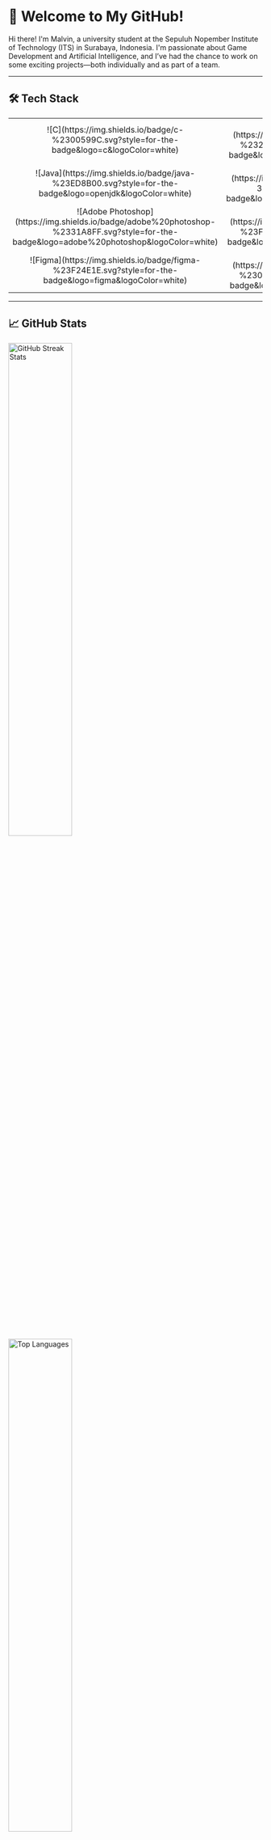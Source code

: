 # 👋 Welcome to My GitHub!  
Hi there! I'm Malvin, a university student at the Sepuluh Nopember Institute of Technology (ITS) in Surabaya, Indonesia. I'm passionate about Game Development and Artificial Intelligence, and I’ve had the chance to work on some exciting projects—both individually and as part of a team.

---

## 🛠️ **Tech Stack**
<table>
  <tr>
    <td align="center">![C](https://img.shields.io/badge/c-%2300599C.svg?style=for-the-badge&logo=c&logoColor=white)</td>
    <td align="center">![C#](https://img.shields.io/badge/c%23-%23239120.svg?style=for-the-badge&logo=csharp&logoColor=white)</td>
    <td align="center">![C++](https://img.shields.io/badge/c++-%2300599C.svg?style=for-the-badge&logo=c%2B%2B&logoColor=white)</td>
    <td align="center">![HTML5](https://img.shields.io/badge/html5-%23E34F26.svg?style=for-the-badge&logo=html5&logoColor=white)</td>
    <td align="center">![CSS3](https://img.shields.io/badge/css3-%231572B6.svg?style=for-the-badge&logo=css3&logoColor=white)</td>
  </tr>
  <tr>
    <td align="center">![Java](https://img.shields.io/badge/java-%23ED8B00.svg?style=for-the-badge&logo=openjdk&logoColor=white)</td>
    <td align="center">![Python](https://img.shields.io/badge/python-3670A0?style=for-the-badge&logo=python&logoColor=ffdd54)</td>
    <td align="center">![PHP](https://img.shields.io/badge/php-%23777BB4.svg?style=for-the-badge&logo=php&logoColor=white)</td>
    <td align="center">![MySQL](https://img.shields.io/badge/mysql-4479A1.svg?style=for-the-badge&logo=mysql&logoColor=white)</td>
    <td align="center">![GitHub](https://img.shields.io/badge/github-%23121011.svg?style=for-the-badge&logo=github&logoColor=white)</td>
  </tr>
  <tr>
    <td align="center">![Adobe Photoshop](https://img.shields.io/badge/adobe%20photoshop-%2331A8FF.svg?style=for-the-badge&logo=adobe%20photoshop&logoColor=white)</td>
    <td align="center">![Blender](https://img.shields.io/badge/blender-%23F5792A.svg?style=for-the-badge&logo=blender&logoColor=white)</td>
    <td align="center">![Aseprite](https://img.shields.io/badge/Aseprite-FFFFFF?style=for-the-badge&logo=Aseprite&logoColor=#7D929E)</td>
    <td align="center">![Unity](https://img.shields.io/badge/unity-%23000000.svg?style=for-the-badge&logo=unity&logoColor=white)</td>
    <td align="center">![TensorFlow](https://img.shields.io/badge/TensorFlow-%23FF6F00.svg?style=for-the-badge&logo=TensorFlow&logoColor=white)</td>
  </tr>
  <tr>
    <td align="center">![Figma](https://img.shields.io/badge/figma-%23F24E1E.svg?style=for-the-badge&logo=figma&logoColor=white)</td>
    <td align="center">![Canva](https://img.shields.io/badge/Canva-%2300C4CC.svg?style=for-the-badge&logo=Canva&logoColor=white)</td>
    <td align="center">![Itch.io](https://img.shields.io/badge/Itch-%23FF0B34.svg?style=for-the-badge&logo=Itch.io&logoColor=white)</td>
    <td align="center">![NumPy](https://img.shields.io/badge/numpy-%23013243.svg?style=for-the-badge&logo=numpy&logoColor=white)</td>
    <td align="center">![Keras](https://img.shields.io/badge/Keras-%23D00000.svg?style=for-the-badge&logo=Keras&logoColor=white)</td>
  </tr>
</table>

---

## 📈 **GitHub Stats**
<img src="https://github-readme-streak-stats.herokuapp.com/?user=malvinlh&theme=tokyonight&hide_border=false" alt="GitHub Streak Stats" width="50%" style="margin-bottom: 20px;"> 

<img src="https://github-readme-stats.vercel.app/api/top-langs/?username=malvinlh&layout=compact&theme=tokyonight" alt="Top Languages" width="50%">

---

## 🌟 **Let’s Connect!**
[![Instagram](https://img.shields.io/badge/Instagram-%23E4405F.svg?logo=Instagram&logoColor=white)](https://instagram.com/malvinleoo)
[![LinkedIn](https://img.shields.io/badge/LinkedIn-%230077B5.svg?logo=linkedin&logoColor=white)](https://www.linkedin.com/in/malvin-leonardo-hartanto/)
[![Itch.io](https://img.shields.io/badge/Itch.io-%23FA5C5C.svg?logo=itchdotio&logoColor=white)](https://mileonstudio.itch.io/)
